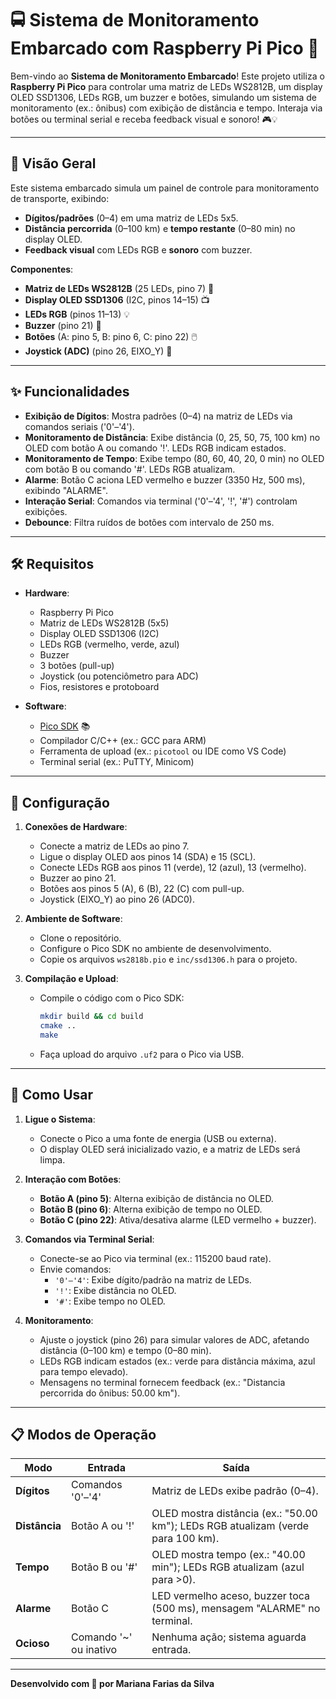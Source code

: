 # 🚍 Sistema de Monitoramento Embarcado com Raspberry Pi Pico 🌟

Bem-vindo ao **Sistema de Monitoramento Embarcado**! Este projeto utiliza o **Raspberry Pi Pico** para controlar uma matriz de LEDs WS2812B, um display OLED SSD1306, LEDs RGB, um buzzer e botões, simulando um sistema de monitoramento (ex.: ônibus) com exibição de distância e tempo. Interaja via botões ou terminal serial e receba feedback visual e sonoro! 🎮💡

---

## 📖 Visão Geral

Este sistema embarcado simula um painel de controle para monitoramento de transporte, exibindo:
- **Dígitos/padrões** (0–4) em uma matriz de LEDs 5x5.
- **Distância percorrida** (0–100 km) e **tempo restante** (0–80 min) no display OLED.
- **Feedback visual** com LEDs RGB e **sonoro** com buzzer.

**Componentes**:
- **Matriz de LEDs WS2812B** (25 LEDs, pino 7) 🌈
- **Display OLED SSD1306** (I2C, pinos 14–15) 📺
- **LEDs RGB** (pinos 11–13) 💡
- **Buzzer** (pino 21) 🎵
- **Botões** (A: pino 5, B: pino 6, C: pino 22) 🖱️
- **Joystick (ADC)** (pino 26, EIXO_Y) 🎯

---

## ✨ Funcionalidades

- **Exibição de Dígitos**: Mostra padrões (0–4) na matriz de LEDs via comandos seriais ('0'–'4').
- **Monitoramento de Distância**: Exibe distância (0, 25, 50, 75, 100 km) no OLED com botão A ou comando '!'. LEDs RGB indicam estados.
- **Monitoramento de Tempo**: Exibe tempo (80, 60, 40, 20, 0 min) no OLED com botão B ou comando '#'. LEDs RGB atualizam.
- **Alarme**: Botão C aciona LED vermelho e buzzer (3350 Hz, 500 ms), exibindo "ALARME".
- **Interação Serial**: Comandos via terminal ('0'–'4', '!', '#') controlam exibições.
- **Debounce**: Filtra ruídos de botões com intervalo de 250 ms.

---

## 🛠️ Requisitos

- **Hardware**:
  - Raspberry Pi Pico
  - Matriz de LEDs WS2812B (5x5)
  - Display OLED SSD1306 (I2C)
  - LEDs RGB (vermelho, verde, azul)
  - Buzzer
  - 3 botões (pull-up)
  - Joystick (ou potenciômetro para ADC)
  - Fios, resistores e protoboard

- **Software**:
  - [Pico SDK](https://github.com/raspberrypi/pico-sdk) 📚
  - Compilador C/C++ (ex.: GCC para ARM)
  - Ferramenta de upload (ex.: `picotool` ou IDE como VS Code)
  - Terminal serial (ex.: PuTTY, Minicom)

---

## 🔌 Configuração

1. **Conexões de Hardware**:
   - Conecte a matriz de LEDs ao pino 7.
   - Ligue o display OLED aos pinos 14 (SDA) e 15 (SCL).
   - Conecte LEDs RGB aos pinos 11 (verde), 12 (azul), 13 (vermelho).
   - Buzzer ao pino 21.
   - Botões aos pinos 5 (A), 6 (B), 22 (C) com pull-up.
   - Joystick (EIXO_Y) ao pino 26 (ADC0).

2. **Ambiente de Software**:
   - Clone o repositório.
   - Configure o Pico SDK no ambiente de desenvolvimento.
   - Copie os arquivos `ws2818b.pio` e `inc/ssd1306.h` para o projeto.

3. **Compilação e Upload**:
   - Compile o código com o Pico SDK:
     ```bash
     mkdir build && cd build
     cmake ..
     make
     ```
   - Faça upload do arquivo `.uf2` para o Pico via USB.

---

## 🚀 Como Usar

1. **Ligue o Sistema**:
   - Conecte o Pico a uma fonte de energia (USB ou externa).
   - O display OLED será inicializado vazio, e a matriz de LEDs será limpa.

2. **Interação com Botões**:
   - **Botão A (pino 5)**: Alterna exibição de distância no OLED.
   - **Botão B (pino 6)**: Alterna exibição de tempo no OLED.
   - **Botão C (pino 22)**: Ativa/desativa alarme (LED vermelho + buzzer).

3. **Comandos via Terminal Serial**:
   - Conecte-se ao Pico via terminal (ex.: 115200 baud rate).
   - Envie comandos:
     - `'0'–'4'`: Exibe dígito/padrão na matriz de LEDs.
     - `'!'`: Exibe distância no OLED.
     - `'#'`: Exibe tempo no OLED.

4. **Monitoramento**:
   - Ajuste o joystick (pino 26) para simular valores de ADC, afetando distância (0–100 km) e tempo (0–80 min).
   - LEDs RGB indicam estados (ex.: verde para distância máxima, azul para tempo elevado).
   - Mensagens no terminal fornecem feedback (ex.: "Distancia percorrida do ônibus: 50.00 km").

---

## 📋 Modos de Operação

| **Modo**            | **Entrada**             | **Saída**                                                                 |
|---------------------|-------------------------|---------------------------------------------------------------------------|
| **Dígitos**         | Comandos '0'–'4'        | Matriz de LEDs exibe padrão (0–4).                                        |
| **Distância**       | Botão A ou '!'          | OLED mostra distância (ex.: "50.00 km"); LEDs RGB atualizam (verde para 100 km). |
| **Tempo**           | Botão B ou '#'          | OLED mostra tempo (ex.: "40.00 min"); LEDs RGB atualizam (azul para >0). |
| **Alarme**          | Botão C                 | LED vermelho aceso, buzzer toca (500 ms), mensagem "ALARME" no terminal.  |
| **Ocioso**          | Comando '~' ou inativo  | Nenhuma ação; sistema aguarda entrada.                                    |

---

**Desenvolvido com 💖 por Mariana Farias da Silva**
